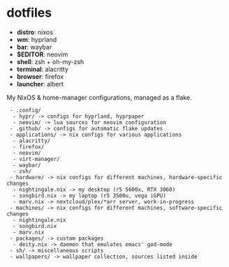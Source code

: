 # dotfiles

 - **distro**: nixos
 - **wm**: hyprland
 - **bar**: waybar
 - **$EDITOR**: neovim
 - **shell**: zsh + oh-my-zsh
 - **terminal**: alacritty
 - **browser**: firefox
 - **launcher**: albert

My NixOS & home-manager configurations, managed as a flake.

```
 - .config/
  - hypr/ -> configs for hyprland, hyprpaper
  - neovim/ -> lua sources for neovim configuration
 - .github/ -> configs for automatic flake updates
 - applications/ -> nix configs for various applications
  - alacritty/
  - firefox/
  - neovim/
  - virt-manager/
  - waybar/
  - zsh/
 - hardware/ -> nix configs for different machines, hardware-specific changes
  - nightingale.nix -> my desktop (r5 5600x, RTX 3060)
  - songbird.nix -> my laptop (r5 3500u, vega iGPU)
  - marv.nix -> nextcloud/plex/*arr server, work-in-progress
 - machines/ -> nix configs for different machines, software-specific changes
  - nightingale.nix
  - songbird.nix
  - marv.nix
 - packages/ -> custom packages
  - deity.nix -> daemon that emulates emacs' god-mode
 - sh/ -> miscellaneous scripts
 - wallpapers/ -> wallpaper collection, sources listed inside
```
